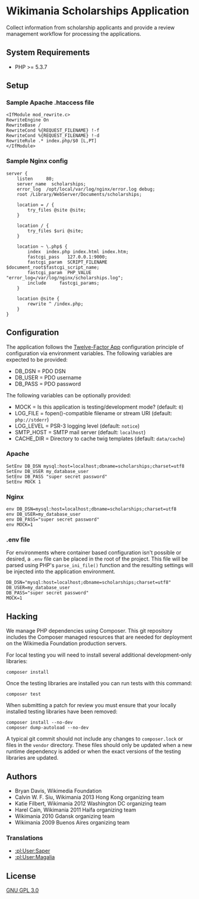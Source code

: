 Wikimania Scholarships Application
=================================

Collect information from scholarship applicants and provide a review
management workflow for processing the applications.


System Requirements
-------------------
* PHP >= 5.3.7

Setup
-----

### Sample Apache .htaccess file

    <IfModule mod_rewrite.c>
    RewriteEngine On
    RewriteBase /
    RewriteCond %{REQUEST_FILENAME} !-f
    RewriteCond %{REQUEST_FILENAME} !-d
    RewriteRule .* index.php/$0 [L,PT]
    </IfModule>


### Sample Nginx config

    server {
        listen     80;
        server_name  scholarships;
        error_log  /opt/local/var/log/nginx/error.log debug;
        root /Library/WebServer/Documents/scholarships;

        location = / {
            try_files @site @site;
        }

        location / {
            try_files $uri @site;
        }

        location ~ \.php$ {
            index  index.php index.html index.htm;
            fastcgi_pass   127.0.0.1:9000;
            fastcgi_param  SCRIPT_FILENAME  $document_root$fastcgi_script_name;
            fastcgi_param  PHP_VALUE "error_log=/var/log/nginx/scholarships.log";
            include     fastcgi_params;
        }

        location @site {
            rewrite ^ /index.php;
        }
    }

Configuration
-------------

The application follows the [Twelve-Factor App](http://12factor.net/)
configuration principle of configuration via environment variables. The
following variables are expected to be provided:

* DB_DSN = PDO DSN
* DB_USER = PDO username
* DB_PASS = PDO password

The following variables can be optionally provided:

* MOCK = Is this application is testing/development mode? (default: `0`)
* LOG_FILE = fopen()-compatible filename or stream URI (default: `php://stderr`)
* LOG_LEVEL = PSR-3 logging level (default: `notice`)
* SMTP_HOST = SMTP mail server (default: `localhost`)
* CACHE_DIR = Directory to cache twig templates (default: `data/cache`)

### Apache

    SetEnv DB_DSN mysql:host=localhost;dbname=scholarships;charset=utf8
    SetEnv DB_USER my_database_user
    SetEnv DB_PASS "super secret password"
    SetEnv MOCK 1


### Nginx

    env DB_DSN=mysql:host=localhost;dbname=scholarships;charset=utf8
    env DB_USER=my_database_user
    env DB_PASS="super secret password"
    env MOCK=1

### .env file

For environments where container based configuration isn't possible or
desired, a `.env` file can be placed in the root of the project. This file
will be parsed using PHP's `parse_ini_file()` function and the resulting
settings will be injected into the application environment.

    DB_DSN="mysql:host=localhost;dbname=scholarships;charset=utf8"
    DB_USER=my_database_user
    DB_PASS="super secret password"
    MOCK=1


Hacking
-------

We manage PHP dependencies using Composer. This git repository includes the
Composer managed resources that are needed for deployment on the Wikimedia
Foundation production servers.

For local testing you will need to install several additional development-only
libraries:

    composer install

Once the testing libraries are installed you can run tests with this command:

    composer test

When submitting a patch for review you must ensure that your locally installed
testing libraries have been removed:

    composer install --no-dev
    composer dump-autoload --no-dev

A typical git commit should not include any changes to `composer.lock` or
files in the `vendor` directory. These files should only be updated when a new
runtime dependency is added or when the exact versions of the testing
libraries are updated.


Authors
-------
* Bryan Davis, Wikimedia Foundation
* Calvin W. F. Siu, Wikimania 2013 Hong Kong organizing team
* Katie Filbert, Wikimania 2012 Washington DC organizing team
* Harel Cain, Wikimania 2011 Haifa organizing team
* Wikimania 2010 Gdansk organizing team
* Wikimania 2009 Buenos Aires organizing team

### Translations
* [:pl:User:Saper](http://pl.wikipedia.org/wiki/User:Saper "Saper")
* [:pl:User:Magalia](http://pl.wikipedia.org/wiki/User:Magalia "Magalia")


License
-------
[GNU GPL 3.0](www.gnu.org/copyleft/gpl.html "GNU GPL 3.0")
